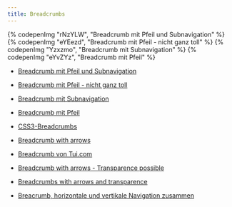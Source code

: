 ```yaml
---
title: Breadcrumbs
---
```


{% codepenImg "rNzYLW", "Breadcrumb mit Pfeil und Subnavigation" %}
{% codepenImg "eYEezd", "Breadcrumb mit Pfeil - nicht ganz toll" %}
{% codepenImg "Yzxzmo", "Breadcrumb mit Subnavigation" %}
{% codepenImg "eYvZYz", "Breadcrumb mit Pfeil" %}

* [Breadcrumb mit Pfeil und Subnavigation](https://codepen.io/jensgro/pen/rNzYLW/bfbf677c342697167a39aad58da07f4c)
* [Breadcrumb mit Pfeil - nicht ganz toll](https://codepen.io/jensgro/pen/eYEezd/793d2fdbc75ea9ca1499780232d2bea0)
* [Breadcrumb mit Subnavigation](https://codepen.io/jensgro/pen/Yzxzmo/8bf3c53b1c5d20bff2f4858a7b83b729)
* [Breadcrumb mit Pfeil](https://codepen.io/jensgro/pen/eYvZYz/98df22c1e01ab23233853dbafc7c8233)

* [CSS3-Breadcrumbs](https://codepen.io/jensgro/pen/nXypdx/d5998f64943227ff19b4e8bc120635ea)
* [Breadcrumb with arrows](https://codepen.io/jensgro/pen/kQBzmN)
* [Breadcrumb von Tui.com](https://codepen.io/jensgro/pen/qBooME/daff18b704a90ef03ce5953368aff95f)
* [Breadcrumb with arrows - Transparence possible](https://codepen.io/jensgro/pen/rNroZR)
* [Breadcrumbs with arrows and transparence](https://codepen.io/jensgro/pen/vYavpG/1a37f46a8b5dd442292949a0d4bbef6d)
* [Breacrumb, horizontale und vertikale Navigation zusammen](https://codepen.io/jensgro/pen/XWxEEp/ee3ff131bf24c4a46c1db25837005bc9)
